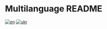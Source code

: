 # Multilanguage README

[![en](https://img.shields.io/badge/lang-en-red.svg)](https://github.com/Iryna-Holova/backend-devteam-01/blob/develop/docs/readme/en/README.md)
[![ukr](https://img.shields.io/badge/lang-ukr-yellow.svg)](https://github.com/Iryna-Holova/backend-devteam-01/blob/develop/docs/readme/ukr/README.md)
